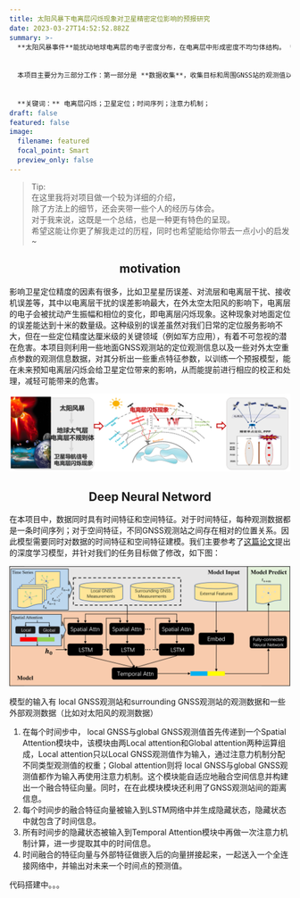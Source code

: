 ```yaml
---
title: 太阳风暴下电离层闪烁现象对卫星精密定位影响的预报研究
date: 2023-03-27T14:52:52.882Z
summary: >-
  **太阳风暴事件**能扰动地球电离层的电子密度分布，在电离层中形成密度不均匀体结构。 **全球卫星定位系统（GNSS）** 的信号在穿过电离层的电子密度不规则体结构时，会在振幅、相位及传播方向上发生快速的变化，使卫星信号发生 **电离层闪烁现象**，导致厘米级的卫星精密定位产生米级的误差，甚至可能造成信号失锁、导航服务失败等不利影响。 **预报**太阳风暴空间天气事件下的电离层闪烁现象对卫星精密定位的影响，有利于提前采取措施减轻潜在危害。由于电离层闪烁现象背后的物理成因复杂，很难通过建立电离层结构的物理模型来实现预报机制。因此本项目旨在利用数据驱动的 **机器学习方法**，建立太阳风暴事件下，地球大气层中电离层响应对地面卫星精密定位影响的 **智能风险预报模型**，以应对电离层闪烁对卫星精密定位的干扰。


  本项目主要分为三部分工作：第一部分是 **数据收集**，收集目标和周围GNSS站的观测值以及太阳风参数等外部特征数据；第二部分是**特征工程**，从收集的数据中找出电离闪烁对卫星精密定位影响的**重点特征参数**；第三部分是**训练模型**，利用这些重点特征参数训练出有效的深度学习模型实现预报功能。我在本项目中主要负责第三部分工作。


  **关键词：** 电离层闪烁；卫星定位；时间序列；注意力机制；
draft: false
featured: false
image:
  filename: featured
  focal_point: Smart
  preview_only: false
---
```

> Tip: \
> 在这里我将对项目做一个较为详细的介绍，\
> 除了方法上的细节，还会夹带一些个人的经历与体会。\
> 对于我来说，这既是一个总结，也是一种更有特色的呈现。\
> 希望这能让你更了解我走过的历程，同时也希望能给你带去一点小小的启发~

<h2 style="text-align:center;">motivation</h2>
影响卫星定位精度的因素有很多，比如卫星星历误差、对流层和电离层干扰、接收机误差等，其中以电离层干扰的误差影响最大，在外太空太阳风的影响下，电离层的电子会被扰动产生振幅和相位的变化，即电离层闪烁现象。这种现象对地面定位的误差能达到十米的数量级。这种级别的误差虽然对我们日常的定位服务影响不大，但在一些定位精度达厘米级的关键领域（例如军方应用），有着不可忽视的潜在危害。本项目则利用一些地面GNSS观测站的定位观测信息以及一些对外太空重点参数的观测信息数据，对其分析出一些重点特征参数，以训练一个预报模型，能在未来预知电离层闪烁会给卫星定位带来的影响，从而能提前进行相应的校正和处理，减轻可能带来的危害。

![电离层闪烁现象](电离层闪烁现象.png "电离层闪烁现象")

<h2 style="text-align:center;">Deep Neural Netword</h2>

在本项目中，数据同时具有时间特征和空间特征。对于时间特征，每种观测数据都是一条时间序列；对于空间特征，不同GNSS观测站之间存在相对的位置关系。因此模型需要同时对数据的时间特征和空间特征建模。我们主要参考了[这篇论文](https://www.researchgate.net/publication/326205629_GeoMAN_Multi-level_Attention_Networks_for_Geo-sensory_Time_Series_Prediction)提出的深度学习模型，并针对我们的任务目标做了修改，如下图：

![神经网络架构](neural-network-frame.png "神经网络架构")


模型的输入有 local GNSS观测站和surrounding GNSS观测站的观测数据和一些外部观测数据（比如对太阳风的观测数据）

1. 在每个时间步中， local GNSS与global GNSS观测值首先传递到一个Spatial Attention模块中，该模块由两Local attention和Global attention两种运算组成，Local attention只以Local GNSS观测值作为输入，通过注意力机制分配不同类型观测值的权重；Global attention则将 local GNSS与global GNSS观测值都作为输入再使用注意力机制。这个模块能自适应地融合空间信息并构建出一个融合特征向量。同时，在在此模块模块还利用了GNSS观测站间的距离信息。
2. 每个时间步的融合特征向量被输入到LSTM网络中并生成隐藏状态，隐藏状态中就包含了时间信息。
3. 所有时间步的隐藏状态被输入到Temporal Attention模块中再做一次注意力机制计算，进一步提取其中的时间信息。
4. 时间融合的特征向量与外部特征做嵌入后的向量拼接起来，一起送入一个全连接网络中，并输出对未来一个时间点的预测值。

代码搭建中。。。

